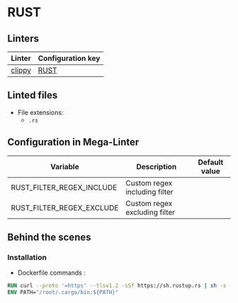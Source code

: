 <!-- markdownlint-disable MD003 MD020 MD033 MD041 -->
<!-- Generated by .automation/build.py, please do not update manually -->
<!-- Instead, update descriptor file at https://github.com/nvuillam/mega-linter/tree/master/megalinter/descriptors/rust.yml -->
# RUST

## Linters

| Linter                   | Configuration key      |
|--------------------------|------------------------|
| [clippy](rust_clippy.md) | [RUST](rust_clippy.md) |

## Linted files

- File extensions:
  - `.rs`

## Configuration in Mega-Linter

| Variable                  | Description                   | Default value |
|---------------------------|-------------------------------|---------------|
| RUST_FILTER_REGEX_INCLUDE | Custom regex including filter |               |
| RUST_FILTER_REGEX_EXCLUDE | Custom regex excluding filter |               |


## Behind the scenes

### Installation

- Dockerfile commands :
```dockerfile
RUN curl --proto '=https' --tlsv1.2 -sSf https://sh.rustup.rs | sh -s -- -y
ENV PATH="/root/.cargo/bin:${PATH}"
```


